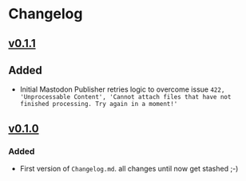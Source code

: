 # Changelog

## [v0.1.1](https://github.com/XaviArnaus/mastodon-echo-bot/releases/tag/v0.1.1)

## Added

- Initial Mastodon Publisher retries logic to overcome issue `422, 'Unprocessable Content', 'Cannot attach files that have not finished processing. Try again in a moment!'`

## [v0.1.0](https://github.com/XaviArnaus/mastodon-echo-bot/releases/tag/v0.1.0)

### Added

- First version of `Changelog.md`. all changes until now get stashed ;-)